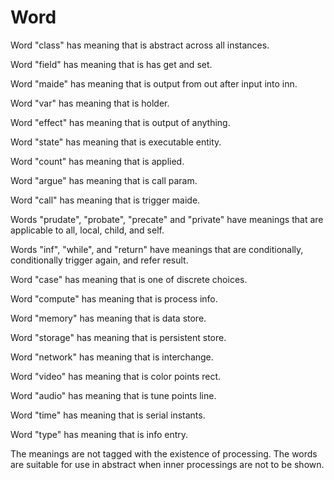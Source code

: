 # Word

Word "class" has meaning that is abstract across all instances.

Word "field" has meaning that is has get and set.

Word "maide" has meaning that is output from out after input into inn.

Word "var" has meaning that is holder.

Word "effect" has meaning that is output of anything.

Word "state" has meaning that is executable entity.

Word "count" has meaning that is applied.

Word "argue" has meaning that is call param.

Word "call" has meaning that is trigger maide.

Words "prudate", "probate", "precate" and "private" have meanings that are applicable
to all, local, child, and self.

Words "inf", "while", and "return" have meanings that are conditionally,
conditionally trigger again, and refer result.

Word "case" has meaning that is one of discrete choices.

Word "compute" has meaning that is process info.

Word "memory" has meaning that is data store.

Word "storage" has meaning that is persistent store.

Word "network" has meaning that is interchange.

Word "video" has meaning that is color points rect.

Word "audio" has meaning that is tune points line.

Word "time" has meaning that is serial instants.

Word "type" has meaning that is info entry.

The meanings are not tagged with the existence of processing.
The words are suitable for use in abstract when inner processings are not to be shown.